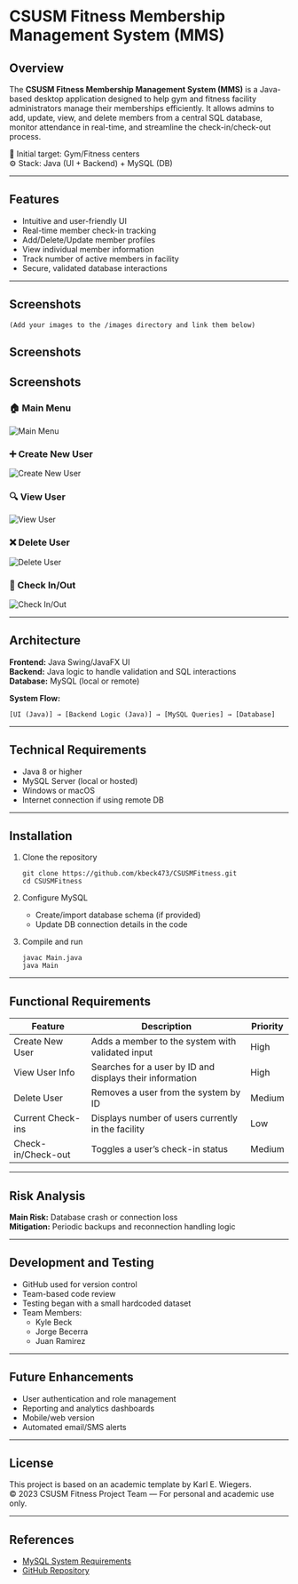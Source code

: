 # CSUSM Fitness Membership Management System (MMS)

## Overview

The **CSUSM Fitness Membership Management System (MMS)** is a Java-based desktop application designed to help gym and fitness facility administrators manage their memberships efficiently. It allows admins to add, update, view, and delete members from a central SQL database, monitor attendance in real-time, and streamline the check-in/check-out process.

🎯 Initial target: Gym/Fitness centers  
⚙️ Stack: Java (UI + Backend) + MySQL (DB)

---

## Features

- Intuitive and user-friendly UI  
- Real-time member check-in tracking  
- Add/Delete/Update member profiles  
- View individual member information  
- Track number of active members in facility  
- Secure, validated database interactions  

---

## Screenshots

`(Add your images to the /images directory and link them below)`
## Screenshots

## Screenshots

### 🏠 Main Menu  
![Main Menu](./images/mainmenu.jpg)

### ➕ Create New User  
![Create New User](./images/createuser.jpg)

### 🔍 View User  
![View User](./images/viewuser.jpg)

### ❌ Delete User  
![Delete User](./images/deleteuser.jpg)

### 🔁 Check In/Out  
![Check In/Out](./images/checkin.jpg)



---

## Architecture

**Frontend:** Java Swing/JavaFX UI  
**Backend:** Java logic to handle validation and SQL interactions  
**Database:** MySQL (local or remote)

**System Flow:**

`[UI (Java)] → [Backend Logic (Java)] → [MySQL Queries] → [Database]`

---

## Technical Requirements

- Java 8 or higher  
- MySQL Server (local or hosted)  
- Windows or macOS  
- Internet connection if using remote DB  

---

## Installation

1. Clone the repository

   ```
   git clone https://github.com/kbeck473/CSUSMFitness.git
   cd CSUSMFitness
   ```

2. Configure MySQL

   - Create/import database schema (if provided)
   - Update DB connection details in the code

3. Compile and run

   ```
   javac Main.java
   java Main
   ```

---

## Functional Requirements

| Feature              | Description                                                  | Priority   |
|----------------------|--------------------------------------------------------------|------------|
| Create New User      | Adds a member to the system with validated input             | High       |
| View User Info       | Searches for a user by ID and displays their information     | High       |
| Delete User          | Removes a user from the system by ID                         | Medium     |
| Current Check-ins    | Displays number of users currently in the facility           | Low        |
| Check-in/Check-out   | Toggles a user’s check-in status                             | Medium     |

---

## Risk Analysis

**Main Risk:** Database crash or connection loss  
**Mitigation:** Periodic backups and reconnection handling logic

---

## Development and Testing

- GitHub used for version control  
- Team-based code review  
- Testing began with a small hardcoded dataset  
- Team Members:
  - Kyle Beck
  - Jorge Becerra
  - Juan Ramirez

---

## Future Enhancements

- User authentication and role management  
- Reporting and analytics dashboards  
- Mobile/web version  
- Automated email/SMS alerts  

---

## License

This project is based on an academic template by Karl E. Wiegers.  
© 2023 CSUSM Fitness Project Team — For personal and academic use only.

---

## References

- [MySQL System Requirements](https://dev.mysql.com/doc/mysql-monitor/8.0/en/system-prereqs-reference.html)  
- [GitHub Repository](https://github.com/kbeck473/CSUSMFitness)
